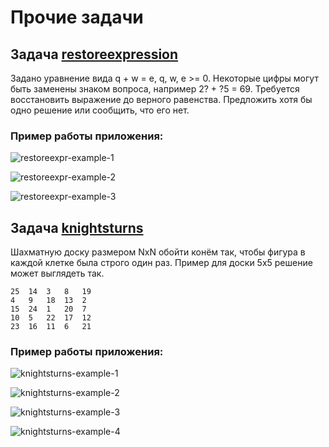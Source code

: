 # Прочие задачи

## Задача [restoreexpression](restoreexpression)

Задано уравнение вида q + w = e, q, w, e >= 0.
Некоторые цифры могут быть заменены знаком вопроса, например 2? + ?5 = 69.
Требуется восстановить выражение до верного равенства.
Предложить хотя бы одно решение или сообщить, что его нет.

### Пример работы приложения:

![restoreexpr-example-1](https://user-images.githubusercontent.com/109767480/206822033-e14426f4-56c3-44b4-95ae-488167601e0c.png)

![restoreexpr-example-2](https://user-images.githubusercontent.com/109767480/206822036-68427381-7089-4b83-ac2c-1e06279fb367.png)

![restoreexpr-example-3](https://user-images.githubusercontent.com/109767480/206822038-07ec20fe-678f-4773-ad83-4cdcf11a0b49.png)

## Задача [knightsturns](knightsturns)

Шахматную доску размером NxN обойти конём так, чтобы фигура в каждой клетке была строго один раз.
Пример для доски 5х5 решение может выглядеть так.

```
25	14	3	8	19
4	9	18	13	2
15	24	1	20	7
10	5	22	17	12
23	16	11	6	21
```
### Пример работы приложения:

![knightsturns-example-1](https://user-images.githubusercontent.com/109767480/206934426-0ef979a8-fdc3-4bd9-8e82-1186652bed1c.png)

![knightsturns-example-2](https://user-images.githubusercontent.com/109767480/206934428-f32b499f-b502-42e4-84f1-f2ad1a7189b4.png)

![knightsturns-example-3](https://user-images.githubusercontent.com/109767480/206934435-b99468fd-92e5-41b1-9847-b9a4c2bd68f3.png)

![knightsturns-example-4](https://user-images.githubusercontent.com/109767480/206934438-6fe9e680-a7dd-4096-8626-a2473c8bd8ff.png)
